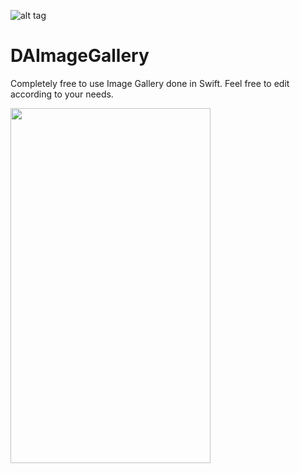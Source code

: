 ![alt tag](http://theappspace.com/wp-content/uploads/2016/06/swift_placeholder-min.png)

# DAImageGallery

Completely free to use Image Gallery done in Swift. Feel free to edit according to your needs. 

<p>
  <img src="http://theappspace.com/wp-content/uploads/2016/06/Simulator-Screen-Shot-12-Jun-2016-13.30.10-min.png" width="320" height="568"/>
</p>
